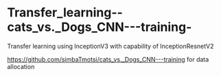 # Transfer_learning--cats_vs._Dogs_CNN---training-
Transfer learning using InceptionV3 with capability of InceptionResnetV2

https://github.com/simbaTmotsi/cats_vs._Dogs_CNN---training for data allocation
